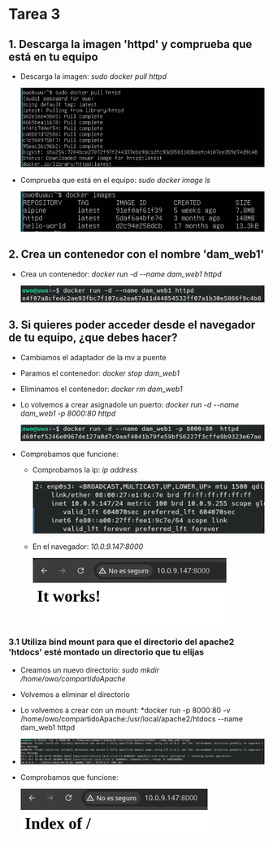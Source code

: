 
# Tarea 3

## 1. Descarga la imagen 'httpd' y comprueba que está en tu equipo

- Descarga la imagen: *sudo docker pull httpd*

    ![Comando Paso1](/img/paso1_1.png)

- Comprueba que está en el equipo: *sudo docker image ls*

    ![Comando Paso1](/img/paso1_2.png)

## 2. Crea un contenedor con el nombre 'dam_web1'

- Crea un contenedor: *docker run -d --name dam_web1 httpd*

    ![Comando Paso2](/img/paso2.png)

## 3. Si quieres poder acceder desde el navegador de tu equipo, ¿que debes hacer?

- Cambiamos el adaptador de la mv a puente

- Paramos el contenedor: *docker stop dam_web1*

- Eliminamos el contenedor: *docker rm dam_web1*

- Lo volvemos a crear asignadole un puerto: *docker run -d --name dam_web1 -p 8000:80 httpd*

    ![Comando Paso3](/img/paso3_1.png)

- Comprobamos que funcione:

    - Comprobamos la ip: *ip address*

        ![Comando Paso3](/img/paso3_2.png)

    - En el navegador: *10.0.9.147:8000*

        ![Comando Paso3](/img/paso3_3.png)

### 3.1 Utiliza bind mount para que el directorio del apache2 'htdocs' esté montado un directorio que tu elijas

- Creamos un nuevo directorio: *sudo mkdir /home/owo/compartidoApache*

- Volvemos a eliminar el directorio

- Lo volvemos a crear con un mount: *docker run -p 8000:80 -v /home/owo/compartidoApache:/usr/local/apache2/htdocs --name dam_web1 httpd
*
    ![Comando Paso4](/img/paso3_1_1.png)

- Comprobamos que funcione:

    ![Comando Paso4](/img/paso3_1_2.png)
